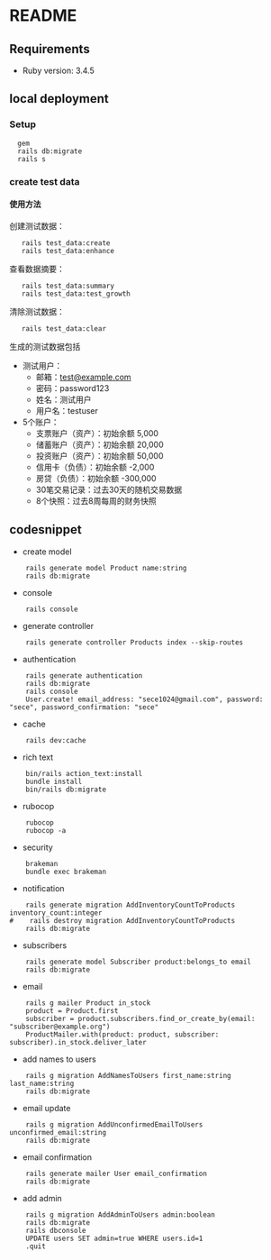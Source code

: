 # README
## Requirements
* Ruby version: 3.4.5

## local deployment
### Setup
```shell
  gem
  rails db:migrate
  rails s
```

### create test data
#### 使用方法
创建测试数据：
```shell
   rails test_data:create
   rails test_data:enhance
```
查看数据摘要：
```shell
   rails test_data:summary
   rails test_data:test_growth
```
清除测试数据：
```shell
   rails test_data:clear
```
生成的测试数据包括
- 测试用户：
  - 邮箱：test@example.com
  - 密码：password123
  - 姓名：测试用户
  - 用户名：testuser
- 5个账户：
  - 支票账户（资产）：初始余额 5,000
  - 储蓄账户（资产）：初始余额 20,000
  - 投资账户（资产）：初始余额 50,000
  - 信用卡（负债）：初始余额 -2,000
  - 房贷（负债）：初始余额 -300,000
  - 30笔交易记录：过去30天的随机交易数据
  - 8个快照：过去8周每周的财务快照

## codesnippet
- create model
```shell
    rails generate model Product name:string
    rails db:migrate
```
- console
```shell
    rails console
```
- generate controller
```shell
    rails generate controller Products index --skip-routes
```

- authentication
```shell
    rails generate authentication
    rails db:migrate
    rails console
    User.create! email_address: "sece1024@gmail.com", password: "sece", password_confirmation: "sece"
```

- cache
```shell
    rails dev:cache
```

- rich text
```shell
    bin/rails action_text:install
    bundle install
    bin/rails db:migrate

```

- rubocop
```shell
    rubocop
    rubocop -a
```
- security
```shell
    brakeman
    bundle exec brakeman
```

- notification
```shell
    rails generate migration AddInventoryCountToProducts inventory_count:integer
#    rails destroy migration AddInventoryCountToProducts
    rails db:migrate
```

- subscribers
```shell
    rails generate model Subscriber product:belongs_to email 
    rails db:migrate
```

- email
```shell
    rails g mailer Product in_stock
    product = Product.first
    subscriber = product.subscribers.find_or_create_by(email: "subscriber@example.org")
    ProductMailer.with(product: product, subscriber: subscriber).in_stock.deliver_later
```

- add names to users
```shell
    rails g migration AddNamesToUsers first_name:string last_name:string
    rails db:migrate
```

- email update
```shell
    rails g migration AddUnconfirmedEmailToUsers unconfirmed_email:string
    rails db:migrate
```

- email confirmation
```shell
    rails generate mailer User email_confirmation
    rails db:migrate
```

- add admin
```shell
    rails g migration AddAdminToUsers admin:boolean
    rails db:migrate
    rails dbconsole
    UPDATE users SET admin=true WHERE users.id=1
    .quit
```
